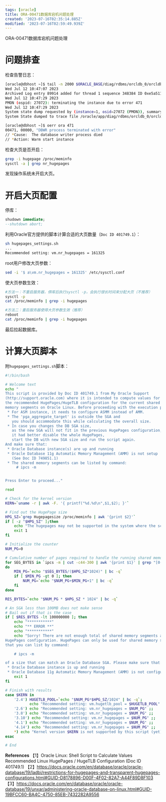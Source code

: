 ```yaml
---
tags: [oracle]
title: ORA-00471数据库宕机问题处理
created: '2023-07-16T02:35:14.885Z'
modified: '2023-07-16T02:59:49.939Z'
---
```


ORA-00471数据库宕机问题处理

# 问题排查
检查告警日志：
```bash
[oracle@dbhost ~]$ tail -n 2000 $ORACLE_BASE/diag/rdbms/orcldb_0/orcldb/trace/alert_orcldb.log | grep 'error 471' -A3 -B3
Wed Jul 12 10:47:07 2023
Archived Log entry 89914 added for thread 1 sequence 348384 ID 0xe5a511f5 dest 1:
Wed Jul 12 10:47:29 2023
PMON (ospid: 27072): terminating the instance due to error 471
Wed Jul 12 10:47:29 2023
System state dump requested by (instance=1, osid=27072 (PMON)), summary=[abnormal instance termination].
System State dumped to trace file /oracle/app/diag/rdbms/orcldb_0/orcldb/trace/orcldb_diag_27083_20230712104729.trc

[oracle@dbhost ~]$ oerr ora 471
00471, 00000, "DBWR process terminated with error"
// *Cause:  The database writer process died
// *Action: Warm start instance
```

检查大页是否开启：
```bash
grep -i hugepage /proc/meminfo
sysctl -a | grep nr_hugepages
```
发现操作系统未开启大页。

# 开启大页配置
停库：
```sql
shudown immediate;
--shutdown abort;
```

利用Oracle官方提供的脚本计算合适的大页数量（`Doc ID 401749.1`）：
```bash
sh hugepages_settings.sh
...
Recommended setting: vm.nr_hugepages = 161325
```

root用户修改大页参数：
```bash
sed -i '$ a\vm.nr_hugepages = 161325' /etc/sysctl.conf
```

使大页参数生效：
```bash
#方法一：不重启服务器，停库后执行sysctl -p，会执行很长时间来分配大页（不推荐）
sysctl -p
cat /proc/meminfo | grep -i hugepages

#方法二：重启服务器使得大页参数生效（推荐）
reboot
cat /proc/meminfo | grep -i hugepages
```

最后拉起数据库。

# 计算大页脚本
附`hugepages_settings.sh`脚本：
```bash
#!/bin/bash

# Welcome text
echo "
This script is provided by Doc ID 401749.1 from My Oracle Support
(http://support.oracle.com) where it is intended to compute values for
the recommended HugePages/HugeTLB configuration for the current shared
memory segments on Oracle Linux. Before proceeding with the execution please note following:
 * For ASM instance, it needs to configure ASMM instead of AMM.
 * The 'pga_aggregate_target' is outside the SGA and
   you should accommodate this while calculating the overall size.
 * In case you changes the DB SGA size,
   as the new SGA will not fit in the previous HugePages configuration,
   it had better disable the whole HugePages,
   start the DB with new SGA size and run the script again.
And make sure that:
 * Oracle Database instance(s) are up and running
 * Oracle Database 11g Automatic Memory Management (AMM) is not setup
   (See Doc ID 749851.1)
 * The shared memory segments can be listed by command:
     # ipcs -m


Press Enter to proceed..."

read

# Check for the kernel version
KERN=`uname -r | awk -F. '{ printf("%d.%d\n",$1,$2); }'`

# Find out the HugePage size
HPG_SZ=`grep Hugepagesize /proc/meminfo | awk '{print $2}'`
if [ -z "$HPG_SZ" ];then
    echo "The hugepages may not be supported in the system where the script is being executed."
    exit 1
fi

# Initialize the counter
NUM_PG=0

# Cumulative number of pages required to handle the running shared memory segments
for SEG_BYTES in `ipcs -m | cut -c44-300 | awk '{print $1}' | grep "[0-9][0-9]*"`
do
    MIN_PG=`echo "$SEG_BYTES/($HPG_SZ*1024)" | bc -q`
    if [ $MIN_PG -gt 0 ]; then
        NUM_PG=`echo "$NUM_PG+$MIN_PG+1" | bc -q`
    fi
done

RES_BYTES=`echo "$NUM_PG * $HPG_SZ * 1024" | bc -q`

# An SGA less than 100MB does not make sense
# Bail out if that is the case
if [ $RES_BYTES -lt 100000000 ]; then
    echo "***********"
    echo "** ERROR **"
    echo "***********"
    echo "Sorry! There are not enough total of shared memory segments allocated for
HugePages configuration. HugePages can only be used for shared memory segments
that you can list by command:

    # ipcs -m

of a size that can match an Oracle Database SGA. Please make sure that:
 * Oracle Database instance is up and running
 * Oracle Database 11g Automatic Memory Management (AMM) is not configured"
    exit 1
fi

# Finish with results
case $KERN in
    '2.4') HUGETLB_POOL=`echo "$NUM_PG*$HPG_SZ/1024" | bc -q`;
           echo "Recommended setting: vm.hugetlb_pool = $HUGETLB_POOL" ;;
    '2.6') echo "Recommended setting: vm.nr_hugepages = $NUM_PG" ;;
    '3.8') echo "Recommended setting: vm.nr_hugepages = $NUM_PG" ;;
    '3.10') echo "Recommended setting: vm.nr_hugepages = $NUM_PG" ;;
    '4.1') echo "Recommended setting: vm.nr_hugepages = $NUM_PG" ;;
    '4.14') echo "Recommended setting: vm.nr_hugepages = $NUM_PG" ;;
    *) echo "Kernel version $KERN is not supported by this script (yet). Exiting." ;;
esac

# End
```

**References**
【1】Oracle Linux: Shell Script to Calculate Values Recommended Linux HugePages / HugeTLB Configuration (Doc ID 401749.1)
【2】https://docs.oracle.com/en/database/oracle/oracle-database/19/ladbi/restrictions-for-hugepages-and-transparent-hugepages-configurations.html#GUID-D8178896-D00F-4F02-82A7-A44F89D8F103
【3】https://docs.oracle.com/en/database/oracle/oracle-database/19/unxar/administering-oracle-database-on-linux.html#GUID-19BFCC60-BA4C-4750-85EB-7432282A9556
